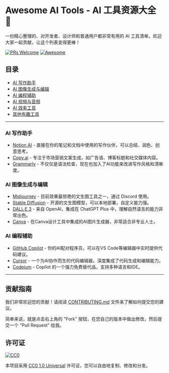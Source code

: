 # Awesome AI Tools - AI 工具资源大全 🤖

一份精心整理的、对开发者、设计师和普通用户都非常有用的 AI 工具清单。欢迎大家一起贡献，让这个列表变得更棒！

[![PRs Welcome](https://img.shields.io/badge/PRs-welcome-brightgreen.svg?style=flat-square)](https://github.com/a317634186/awesome-ai-tools/pulls)
[![Awesome](https://awesome.re/badge.svg)](https://awesome.re)

## 目录

- [AI 写作助手](#ai-写作助手)
- [AI 图像生成与编辑](#ai-图像生成与编辑)
- [AI 编程辅助](#ai-编程辅助)
- [AI 视频与音频](#ai-视频与音频)
- [AI 效率工具](#ai-效率工具)
- [其他有趣工具](#其他有趣工具)

---

### AI 写作助手

* [Notion AI](https://www.notion.so/product/ai) - 直接在你的笔记和文档中使用的写作伙伴，可以总结、润色、创意思考。
* [Copy.ai](https://www.copy.ai/) - 专注于市场营销文案生成，如广告语、博客标题和社交媒体内容。
* [Grammarly](https://www.grammarly.com/) - 不仅仅是语法检查，现在也加入了AI功能来改进写作风格和清晰度。

### AI 图像生成与编辑

* [Midjourney](https://www.midjourney.com/) - 目前效果最惊艳的文生图工具之一，通过 Discord 使用。
* [Stable Diffusion](https://stablediffusionweb.com/) - 开源的文生图模型，可以本地部署，自定义能力强。
* [DALL·E 3](https://openai.com/dall-e-3) - 来自 OpenAI，集成在 ChatGPT Plus 中，理解自然语言的能力非常出色。
* [Canva](https://www.canva.com/ai-image-generator/) - 在Canva设计工具中集成的AI图片生成器，非常适合非专业人士。

### AI 编程辅助

* [GitHub Copilot](https://github.com/features/copilot) - 你的AI配对程序员，可以在VS Code等编辑器中实时提供代码建议。
* [Cursor](https://cursor.sh/) - 一个为AI协作而生的代码编辑器，深度集成了代码生成和编辑能力。
* [Codeium](https://codeium.com/) - Copilot 的一个强力免费替代品，支持多种语言和IDE。

---

## 贡献指南

我们非常欢迎您的贡献！请阅读 [CONTRIBUTING.md](./CONTRIBUTING.md) 文件来了解如何提交您的建议。

简单来说，就是点击右上角的 "Fork" 按钮，在您自己的版本中做出修改，然后提交一个 "Pull Request" 给我。

## 许可证

[![CC0](https://licensebuttons.net/p/zero/1.0/88x31.png)](https://creativecommons.org/publicdomain/zero/1.0/)

本项目采用 [CC0 1.0 Universal](LICENSE) 许可证，您可以自由地复制、修改和分发。
